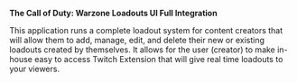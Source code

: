 **The Call of Duty: Warzone Loadouts UI Full Integration**

This application runs a complete loadout system for content creators that will allow them to add, manage, edit, and delete their new or existing loadouts created by themselves.
It allows for the user (creator) to make in-house easy to access Twitch Extension that will give real time loadouts to your viewers.
